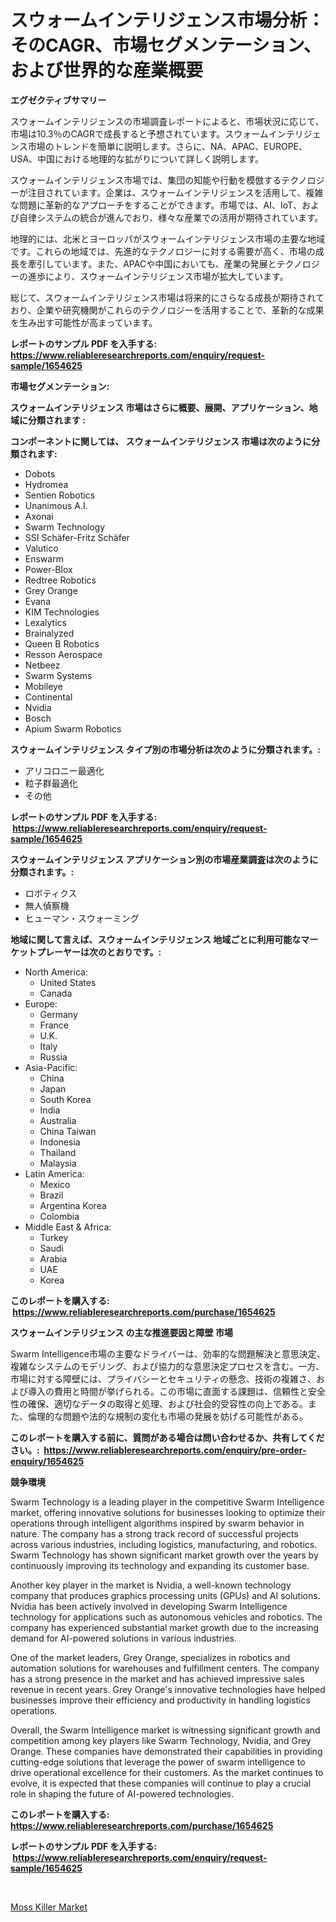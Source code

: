 <p><h1>スウォームインテリジェンス市場分析：そのCAGR、市場セグメンテーション、および世界的な産業概要</h1></p><p><strong>エグゼクティブサマリー</strong></p>
<p><p>スウォームインテリジェンスの市場調査レポートによると、市場状況に応じて、市場は10.3％のCAGRで成長すると予想されています。スウォームインテリジェンス市場のトレンドを簡単に説明します。さらに、NA、APAC、EUROPE、USA、中国における地理的な拡がりについて詳しく説明します。</p><p>スウォームインテリジェンス市場では、集団の知能や行動を模倣するテクノロジーが注目されています。企業は、スウォームインテリジェンスを活用して、複雑な問題に革新的なアプローチをすることができます。市場では、AI、IoT、および自律システムの統合が進んでおり、様々な産業での活用が期待されています。</p><p>地理的には、北米とヨーロッパがスウォームインテリジェンス市場の主要な地域です。これらの地域では、先進的なテクノロジーに対する需要が高く、市場の成長を牽引しています。また、APACや中国においても、産業の発展とテクノロジーの進歩により、スウォームインテリジェンス市場が拡大しています。</p><p>総じて、スウォームインテリジェンス市場は将来的にさらなる成長が期待されており、企業や研究機関がこれらのテクノロジーを活用することで、革新的な成果を生み出す可能性が高まっています。</p></p>
<p><strong>レポートのサンプル PDF を入手する: <a href="https://www.reliableresearchreports.com/enquiry/request-sample/1654625">https://www.reliableresearchreports.com/enquiry/request-sample/1654625</a></strong></p>
<p><strong>市場セグメンテーション:</strong></p>
<p><strong> スウォームインテリジェンス 市場はさらに概要、展開、アプリケーション、地域に分類されます :</strong></p>
<p><strong>コンポーネントに関しては、 スウォームインテリジェンス 市場は次のように分類されます: &nbsp;</strong></p>
<p><ul><li>Dobots</li><li>Hydromea</li><li>Sentien Robotics</li><li>Unanimous A.I.</li><li>Axonai</li><li>Swarm Technology</li><li>SSI Schäfer-Fritz Schäfer</li><li>Valutico</li><li>Enswarm</li><li>Power-Blox</li><li>Redtree Robotics</li><li>Grey Orange</li><li>Evana</li><li>KIM Technologies</li><li>Lexalytics</li><li>Brainalyzed</li><li>Queen B Robotics</li><li>Resson Aerospace</li><li>Netbeez</li><li>Swarm Systems</li><li>Mobileye</li><li>Continental</li><li>Nvidia</li><li>Bosch</li><li>Apium Swarm Robotics</li></ul></p>
<p><strong> スウォームインテリジェンス タイプ別の市場分析は次のように分類されます。:</strong></p>
<p><ul><li>アリコロニー最適化</li><li>粒子群最適化</li><li>その他</li></ul></p>
<p><strong>レポートのサンプル PDF を入手する: &nbsp;<a href="https://www.reliableresearchreports.com/enquiry/request-sample/1654625">https://www.reliableresearchreports.com/enquiry/request-sample/1654625</a></strong></p>
<p><strong> スウォームインテリジェンス アプリケーション別の市場産業調査は次のように分類されます。:</strong></p>
<p><ul><li>ロボティクス</li><li>無人偵察機</li><li>ヒューマン・スウォーミング</li></ul></p>
<p><strong>地域に関して言えば、スウォームインテリジェンス 地域ごとに利用可能なマーケットプレーヤーは次のとおりです。:</strong></p>
<p><ul>
    <li>
        North America:
        <ul>
            <li>United States</li>
            <li>Canada</li>
        </ul>
    </li>
    <li>
        Europe:
        <ul>
            <li>Germany</li>
            <li>France</li>
            <li>U.K.</li>
            <li>Italy</li>
            <li>Russia</li>
        </ul>
    </li>
    <li>
        Asia-Pacific:
        <ul>
            <li>China</li>
            <li>Japan</li>
            <li>South Korea</li>
            <li>India</li>
            <li>Australia</li>
            <li>China Taiwan</li>
            <li>Indonesia</li>
            <li>Thailand</li>
            <li>Malaysia</li>
        </ul>
    </li>
    <li>
        Latin America:
        <ul>
            <li>Mexico</li>
            <li>Brazil</li>
            <li>Argentina Korea</li>
            <li>Colombia</li>
        </ul>
    </li>
    <li>
        Middle East & Africa:
        <ul>
            <li>Turkey</li>
            <li>Saudi</li>
            <li>Arabia</li>
            <li>UAE</li>
            <li>Korea</li>
        </ul>
    </li>
    </ul></p>
<p><strong>このレポートを購入する: &nbsp;<a href="https://www.reliableresearchreports.com/purchase/1654625">https://www.reliableresearchreports.com/purchase/1654625</a></strong></p>
<p><strong>スウォームインテリジェンス の主な推進要因と障壁 市場</strong></p>
<p><p>Swarm Intelligence市場の主要なドライバーは、効率的な問題解決と意思決定、複雑なシステムのモデリング、および協力的な意思決定プロセスを含む。一方、市場に対する障壁には、プライバシーとセキュリティの懸念、技術の複雑さ、および導入の費用と時間が挙げられる。この市場に直面する課題は、信頼性と安全性の確保、適切なデータの取得と処理、および社会的受容性の向上である。また、倫理的な問題や法的な規制の変化も市場の発展を妨げる可能性がある。</p></p>
<p><strong>このレポートを購入する前に、質問がある場合は問い合わせるか、共有してください。:&nbsp; <a href="https://www.reliableresearchreports.com/enquiry/pre-order-enquiry/1654625">https://www.reliableresearchreports.com/enquiry/pre-order-enquiry/1654625</a></strong></p>
<p><strong>競争環境</strong></p>
<p><p>Swarm Technology is a leading player in the competitive Swarm Intelligence market, offering innovative solutions for businesses looking to optimize their operations through intelligent algorithms inspired by swarm behavior in nature. The company has a strong track record of successful projects across various industries, including logistics, manufacturing, and robotics. Swarm Technology has shown significant market growth over the years by continuously improving its technology and expanding its customer base.</p><p>Another key player in the market is Nvidia, a well-known technology company that produces graphics processing units (GPUs) and AI solutions. Nvidia has been actively involved in developing Swarm Intelligence technology for applications such as autonomous vehicles and robotics. The company has experienced substantial market growth due to the increasing demand for AI-powered solutions in various industries.</p><p>One of the market leaders, Grey Orange, specializes in robotics and automation solutions for warehouses and fulfillment centers. The company has a strong presence in the market and has achieved impressive sales revenue in recent years. Grey Orange's innovative technologies have helped businesses improve their efficiency and productivity in handling logistics operations.</p><p>Overall, the Swarm Intelligence market is witnessing significant growth and competition among key players like Swarm Technology, Nvidia, and Grey Orange. These companies have demonstrated their capabilities in providing cutting-edge solutions that leverage the power of swarm intelligence to drive operational excellence for their customers. As the market continues to evolve, it is expected that these companies will continue to play a crucial role in shaping the future of AI-powered technologies.</p></p>
<p><strong>このレポートを購入する: &nbsp; <a href="https://www.reliableresearchreports.com/purchase/1654625">https://www.reliableresearchreports.com/purchase/1654625</a></strong></p>
<p><strong>レポートのサンプル PDF を入手する: &nbsp;<a href="https://www.reliableresearchreports.com/enquiry/request-sample/1654625">https://www.reliableresearchreports.com/enquiry/request-sample/1654625</a></strong><strong></strong></p>
<p>&nbsp;</p>
<p><p><a href="https://pretty-mail-caf.notion.site/Moss-Killer-Market-Research-Report-The-Key-To-Successful-Business-Strategy-Forecasted-for-Period-fr-ecb723b123e3477bb9e384de801340ed">Moss Killer Market</a></p></p>